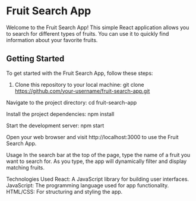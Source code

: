 # Fruit Search App

Welcome to the Fruit Search App! This simple React application allows you to search for different types of fruits. You can use it to quickly find information about your favorite fruits.

## Getting Started

To get started with the Fruit Search App, follow these steps:

1. Clone this repository to your local machine:
   git clone https://github.com/your-username/fruit-search-app.git

Navigate to the project directory:
 cd fruit-search-app
 
Install the project dependencies:
 npm install

Start the development server:
 npm start

  Open your web browser and visit http://localhost:3000 to use the Fruit Search App.

Usage
 In the search bar at the top of the page, type the name of a fruit you want to search for.
 As you type, the app will dynamically filter and display matching fruits.
 

Technologies Used
 React: A JavaScript library for building user interfaces.
 JavaScript: The programming language used for app functionality.
 HTML/CSS: For structuring and styling the app.

